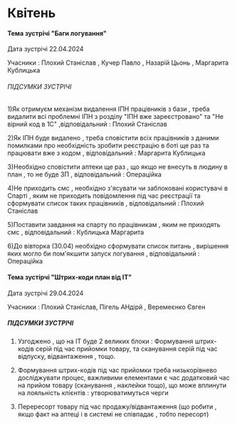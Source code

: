# Квітень 

#### Тема зустрічі "Баги логування"

Дата зустрічі 22.04.2024
  
Учасники : Плохий Станіслав , Кучер Павло , Назарій Цьонь , Маргарита Кублицька

###### ПІДСУМКИ ЗУСТРІЧІ

1)Як отримуєм механізм видалення ІПН працівників з бази , треба видалити всі проблемні ІПН з розділу "ІПН вже зареєстровано" та "Не вірний код в 1С" ,відповідальний : Плохий Станіслав

2)Як ІПН буде видалено , треба сповістити всіх працівників з даними помилками про необхідність зробити реєстрацію в боті ще раз та працювати вже з кодом , відповідальний : Маргарита Кублицька

3)Необхідно сповістити аптеки ще раз , що якщо не внесуть в людину в план , то не буде ЗП , відповідальний : Операційка 

4)Не приходить смс , необхідно з'ясувати чи заблоковані користувачі в Спарті , яким не приходить повідомлення під час реєстрації та сформувати список таких працівників , відповідальний : Плохий Станіслав 

5)Поставити завдання на спарту по працівникам , яким не приходять смс , відповідальний : Кублицька Маргарита 

6)До вівторка (30.04) необхідно сформувати список питань , вирішення яких могло би пом'якшити запуск логування , відповідальний : Операційка 

#### Тема зустірчі "Штрих-коди план від ІТ"

Дата зустрічі 29.04.2024

Учасники : Плохий Станіслав, Пігель АНдірй , Веремеєнко Євген 

##### ПІДСУМКИ ЗУСТРІЧІ

1) Узгоджено , що на ІТ буде 2 великих блоки : Формування штрих-кодів серій під час прийомки товару, та сканування серій під час відпуску, відвантаження , тощо.

2) Формування штрих-кодів під час прийомки треба низькорівнево досліджувати процес, важливими елементами є час додатковий час на прийом товару (сканування , наклейки тощо), що може вплинути на лояльність клієнтів : утворюватимуться черги 

3) Перересорт товару під час продажу/відвантаження (що робити , якщо факт на аптеці і в системі не співпадає , тобто пересорт) 
